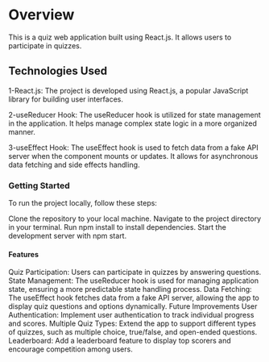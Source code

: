 # Overview

This is a quiz web application built using React.js. It allows users to participate in quizzes.

## Technologies Used

1-React.js: The project is developed using React.js, a popular JavaScript library for building user interfaces.

2-useReducer Hook: The useReducer hook is utilized for state management in the application. It helps manage complex state logic in a more organized manner.

3-useEffect Hook: The useEffect hook is used to fetch data from a fake API server when the component mounts or updates. It allows for asynchronous data fetching and side effects handling.

### Getting Started

To run the project locally, follow these steps:

Clone the repository to your local machine.
Navigate to the project directory in your terminal.
Run npm install to install dependencies.
Start the development server with npm start.

#### Features

Quiz Participation: Users can participate in quizzes by answering questions.
State Management: The useReducer hook is used for managing application state, ensuring a more predictable state handling process.
Data Fetching: The useEffect hook fetches data from a fake API server, allowing the app to display quiz questions and options dynamically.
Future Improvements
User Authentication: Implement user authentication to track individual progress and scores.
Multiple Quiz Types: Extend the app to support different types of quizzes, such as multiple choice, true/false, and open-ended questions.
Leaderboard: Add a leaderboard feature to display top scorers and encourage competition among users.
